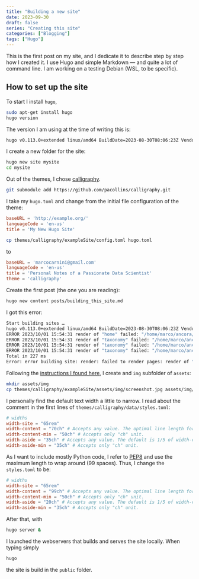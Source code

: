 ```yaml
---
title: "Building a new site"
date: 2023-09-30
draft: false
series: "Creating this site"
categories: ["Blogging"]
tags: ["Hugo"]
---
```


This is the first post on my site, and I dedicate it to describe step by step how I created it. I use Hugo and simple Markdown — and quite a lot of command line. I am working on a testing Debian (WSL, to be specific).

## How to set up the site

To start I install ``hugo``,

```bash
sudo apt-get install hugo
hugo version	
```

The version I am using at the time of writing this is:

```bash
hugo v0.113.0+extended linux/amd64 BuildDate=2023-08-30T08:06:23Z VendorInfo=debian:0.113.0-3
```

I create a new folder for the site:

```bash
hugo new site mysite
cd mysite
```

Out of the themes, I chose [calligraphy](https://themes.gohugo.io/themes/calligraphy/).

```bash
git submodule add https://github.com/pacollins/calligraphy.git
```

I take my ``hugo.toml`` and change from the initial file configuration of the theme:

```toml
baseURL = 'http://example.org/'
languageCode = 'en-us'
title = 'My New Hugo Site'
```

```bash
cp themes/calligraphy/exampleSite/config.toml hugo.toml
```

to 

```toml
baseURL = 'marcocarnini@gmail.com'
languageCode = 'en-us'
title = 'Personal Notes of a Passionate Data Scientist'
theme = 'calligraphy'
```

Create the first post (the one you are reading):

```bash
hugo new content posts/building_this_site.md
```

I got this error:

```bash
Start building sites …
hugo v0.113.0+extended linux/amd64 BuildDate=2023-08-30T08:06:23Z VendorInfo=debian:0.113.0-3
ERROR 2023/10/01 15:54:31 render of "home" failed: "/home/marco/ancora/themes/calligraphy/layouts/_default/baseof.html:53:21": execute of template failed: template: _default/list.html:53:21: executing "_default/list.html" at <$image.Fit>: nil pointer evaluating resource.Resource.Fit
ERROR 2023/10/01 15:54:31 render of "taxonomy" failed: "/home/marco/ancora/themes/calligraphy/layouts/_default/baseof.html:53:21": execute of template failed: template: _default/taxonomy.html:53:21: executing "_default/taxonomy.html" at <$image.Fit>: nil pointer evaluating resource.Resource.Fit
ERROR 2023/10/01 15:54:31 render of "taxonomy" failed: "/home/marco/ancora/themes/calligraphy/layouts/_default/baseof.html:53:21": execute of template failed: template: authors/terms.html:53:21: executing "authors/terms.html" at <$image.Fit>: nil pointer evaluating resource.Resource.Fit
ERROR 2023/10/01 15:54:31 render of "taxonomy" failed: "/home/marco/ancora/themes/calligraphy/layouts/_default/baseof.html:53:21": execute of template failed: template: series/taxonomy.html:53:21: executing "series/taxonomy.html" at <$image.Fit>: nil pointer evaluating resource.Resource.Fit
Total in 227 ms
Error: error building site: render: failed to render pages: render of "taxonomy" failed: "/home/marco/ancora/themes/calligraphy/layouts/_default/baseof.html:53:21": execute of template failed: template: _default/taxonomy.html:53:21: executing "_default/taxonomy.html" at <$image.Fit>: nil pointer evaluating resource.Resource.Fit
```

Following the [instructions I found here](https://discourse.gohugo.io/t/range-image-resize-nil-pointer-evaluating-resource-resource-resize/41535), I create and ``img`` subfolder of ``assets``:

```bash
mkdir assets/img
cp themes/calligraphy/exampleSite/assets/img/screenshot.jpg assets/img/screenshot.jpg
```

I personally find the default text width a little to narrow. I read about the comment in the first lines of ``themes/calligraphy/data/styles.toml``:

```toml
# widths
width-site = "65rem"
width-content = "70ch" # Accepts any value. The optimal line length for readibility is 50-75 characters ("ch" unit).
width-content-min = "50ch" # Accepts only "ch" unit.
width-aside = "35ch" # Accepts any value. The default is 1/5 of width-content.
width-aside-min = "35ch" # Accepts only "ch" unit.
```

As I want to include mostly Python code, I refer to [PEP8](https://peps.python.org/pep-0008/) and use the maximum length to wrap around (99 spaces). Thus, I change the ``styles.toml`` to be:

```toml
# widths
width-site = "65rem"
width-content = "99ch" # Accepts any value. The optimal line length for readibility is 50-75 characters ("ch" unit).
width-content-min = "50ch" # Accepts only "ch" unit.
width-aside = "20ch" # Accepts any value. The default is 1/5 of width-content.
width-aside-min = "35ch" # Accepts only "ch" unit.
```

After that, with

```bash
hugo server &
```

I launched the webservers that builds and serves the site locally. When typing simply 

```bash
hugo
```

the site is build in the ``public`` folder.
